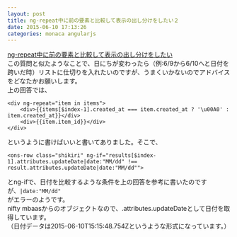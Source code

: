 ```yaml
---
layout: post
title: ng-repeat中に前の要素と比較して表示の出し分けをしたい２
date: 2015-06-10 17:13:26
categories: monaca angularjs
---
```

<!-- {% raw %} -->
<p><a href="https://ja.stackoverflow.com/questions/9968/ng-repeat%E4%B8%AD%E3%81%AB%E5%89%8D%E3%81%AE%E8%A6%81%E7%B4%A0%E3%81%A8%E6%AF%94%E8%BC%83%E3%81%97%E3%81%A6%E8%A1%A8%E7%A4%BA%E3%81%AE%E5%87%BA%E3%81%97%E5%88%86%E3%81%91%E3%82%92%E3%81%97%E3%81%9F%E3%81%84">ng-repeat中に前の要素と比較して表示の出し分けをしたい</a><br>
この質問と似たようなことで、日にちが変わったら（例:6/9から6/10へと日付を跨いだ時）リストに仕切りを入れたいのですが、うまくいかないのでアドバイスをどなたかお願いします。<br>
上の回答では、</p>

<pre><code>&lt;div ng-repeat="item in items"&gt;
    &lt;div&gt;{{items[$index-1].created_at === item.created_at ? '\u00A0' : item.created_at}}&lt;/div&gt;
    &lt;div&gt;{{item.item_id}}&lt;/div&gt;
&lt;/div&gt;
</code></pre>

<p>というように書けばいいと書いてありました。そこで、</p>

<pre><code>&lt;ons-row class="shikiri" ng-if="results[$index-1].attributes.updateDate|date:"MM/dd" !== 
result.attributes.updateDate|date:"MM/dd""&gt;
</code></pre>

<p>とng-ifで、日付を比較するような条件を上の回答を参考に書いたのですが、<code>|date:"MM/dd"</code><br>
がエラーのようです。<br>
nifty mbaasからのオブジェクトなので、.attributes.updateDateとして日付を取得しています。<br>
（日付データは2015-06-10T15:15:48.754Zというような形式になっています。）</p>
<!-- {% endraw %} -->
